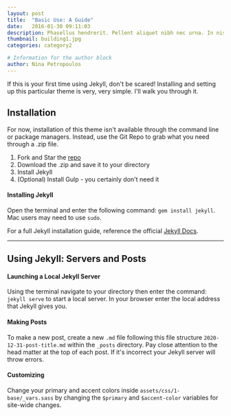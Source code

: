 ```yaml
---
layout: post
title:  "Basic Use: A Guide"
date:   2016-01-30 09:11:03
description: Phasellus hendrerit. Pellent aliquet nibh nec urna. In nis aliquet vel, dapibus id,mattis.
thumbnail: building1.jpg
categories: category2

# Information for the author block
author: Nina Petropoulos
---
```


If this is your first time using Jekyll, don't be scared! Installing and setting up this particular theme is very, very simple. I'll walk you through it.

## Installation
For now, installation of this theme isn't available through the command line or package managers. Instead, use the Git Repo to grab what you need through a .zip file.

1. Fork and Star the [repo][Artist Theme Repo]
2. Download the .zip and save it to your directory
3. Install Jekyll
4. (Optional) Install Gulp - you certainly don't need it

#### Installing Jekyll
Open the terminal and enter the following command: `gem install jekyll`. Mac users may need to use `sudo`.

For a full Jekyll installation guide, reference the official [Jekyll Docs][Jekyll Docs].

- - -

## Using Jekyll: Servers and Posts

#### Launching a Local Jekyll Server

Using the terminal navigate to your directory then enter the command: `jekyll serve` to start a local server. In your browser enter the local address that Jekyll gives you.

#### Making Posts

To make a new post, create a new `.md` file following this file structure `2020-12-31-post-title.md` within the `_posts` directory. Pay close attention to the head matter at the top of each post. If it's incorrect your Jekyll server will throw errors.

#### Customizing

Change your primary and accent colors inside `assets/css/1-base/_vars.sass` by changing the `$primary` and `$accent-color` variables for site-wide changes.

[Jekyll Docs]: http://jekyllrb.com/docs/installation/
[Artist Theme Repo]: https://github.com/ninapetrop/Artist-Theme
